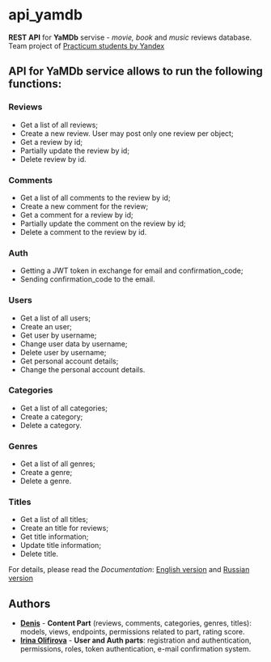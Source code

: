 # api_yamdb

**REST API** for **YaMDb** servise - *movie, book* and *music* reviews database. Team project of [Practicum students by Yandex](https://practicum.yandex.com/)

## API for YaMDb service allows to run the following functions:

### Reviews
* Get a list of all reviews;
* Create a new review. User may post only one review per object;
* Get a review by id;
* Partially update the review by id;
* Delete review by id.

### Comments
* Get a list of all comments to the review by id;
* Create a new comment for the review;
* Get a comment for a review by id;
* Partially update the comment on the review by id;
* Delete a comment to the review by id.

### Auth
* Getting a JWT token in exchange for email and confirmation_code;
* Sending confirmation_code to the email.

### Users
* Get a list of all users;
* Create an user;
* Get user by username;
* Change user data by username;
* Delete user by username;
* Get personal account details;
* Change the personal account details.

### Categories
* Get a list of all categories;
* Create a category;
* Delete a category.

### Genres
* Get a list of all genres;
* Create a genre;
* Delete a genre.

### Titles
* Get a list of all titles;
* Create an title for reviews;
* Get title information;
* Update title information;
* Delete title.


For details, please read the *Documentation*: [English version](https://github.com/olifirovai/api_yamdb/blob/master/static/redoc_en.yaml) and [Russian version](https://github.com/olifirovai/api_yamdb/blob/master/static/redoc_ru.yaml)



## Authors
* **[Denis](https://github.com/JackDaniels07)** - **Content Part** (reviews, comments, categories, genres, titles): models, views, endpoints, permissions related to part, rating score.
* **[Irina Olifirova](https://github.com/olifirovai)** - **User and Auth parts**: registration and authentication, permissions, roles, token authentication, e-mail confirmation system.
